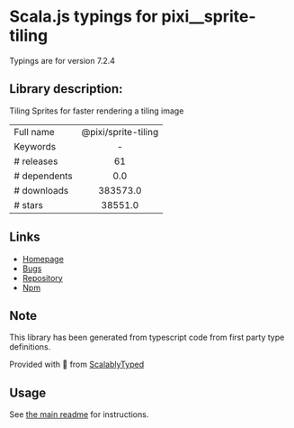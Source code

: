 
# Scala.js typings for pixi__sprite-tiling

Typings are for version 7.2.4

## Library description:
Tiling Sprites for faster rendering a tiling image

|                    |                 |
| ------------------ | :-------------: |
| Full name          | @pixi/sprite-tiling |
| Keywords           | - |
| # releases         | 61 |
| # dependents       | 0.0 |
| # downloads        | 383573.0 |
| # stars            | 38551.0 |

## Links
- [Homepage](http://pixijs.com/)
- [Bugs](https://github.com/pixijs/pixijs/issues)
- [Repository](https://github.com/pixijs/pixijs)
- [Npm](https://www.npmjs.com/package/%40pixi%2Fsprite-tiling)
    


## Note
This library has been generated from typescript code from first party type definitions.

Provided with :purple_heart: from [ScalablyTyped](https://github.com/oyvindberg/ScalablyTyped)

## Usage
See [the main readme](../../readme.md) for instructions.


